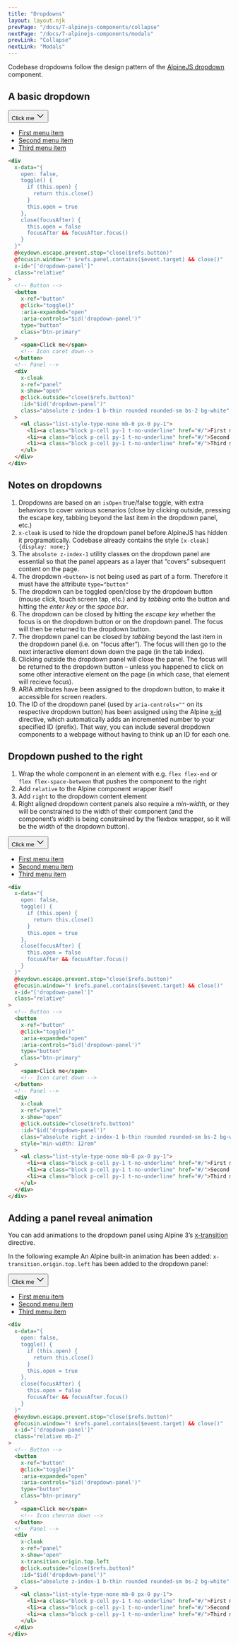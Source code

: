 ```yaml
---
title: "Dropdowns"
layout: layout.njk
prevPage: "/docs/7-alpinejs-components/collapse"
nextPage: "/docs/7-alpinejs-components/modals"
prevLink: "Collapse"
nextLink: "Modals"
---
```


Codebase dropdowns follow the design pattern of the [AlpineJS dropdown](https://alpinejs.dev/pattern/dropdown) component.

## A basic dropdown

<div
  x-data="{
    open: false,
    toggle() {
      if (this.open) {
        return this.close()
      }
      this.open = true
    },
    close(focusAfter) {
      this.open = false
      focusAfter && focusAfter.focus()
    }
  }"
  @keydown.escape.prevent.stop="close($refs.button)"
  @focusin.window="! $refs.panel.contains($event.target) && close()"
  x-id="['dropdown-panel']"
  class="my-4 relative"
>
  <!-- Button -->
  <button
    x-ref="button"
    @click="toggle()"
    :aria-expanded="open"
    :aria-controls="$id('dropdown-panel')"
    type="button"
    class="btn-primary"
  >
    <span>Click me</span>
    <svg xmlns="http://www.w3.org/2000/svg" width="20" height="20" fill="currentColor" viewBox="0 0 256 256"><rect width="256" height="256" fill="none"></rect><polyline points="208 96 128 176 48 96" fill="none" stroke="currentColor" stroke-linecap="round" stroke-linejoin="round" stroke-width="20"></polyline></svg>
  </button>
  <!-- Panel -->
  <div
    x-cloak
    x-ref="panel"
    x-show="open"
    @click.outside="close($refs.button)"
    :id="$id('dropdown-panel')"
    class="absolute z-index-1 b-thin rounded rounded-sm bs-2 bg-white"
  >
    <ul class="list-style-type-none mb-0 px-0 py-1">
      <li><a class="block p-cell py-1 t-no-underline" href="#/">First menu item</a></li>
      <li><a class="block p-cell py-1 t-no-underline" href="#/">Second menu item</a></li>
      <li><a class="block p-cell py-1 t-no-underline" href="#/">Third menu item</a></li>
    </ul>
  </div>
</div>

```html
<div
  x-data="{
    open: false,
    toggle() {
      if (this.open) {
        return this.close()
      }
      this.open = true
    },
    close(focusAfter) {
      this.open = false
      focusAfter && focusAfter.focus()
    }
  }"
  @keydown.escape.prevent.stop="close($refs.button)"
  @focusin.window="! $refs.panel.contains($event.target) && close()"
  x-id="['dropdown-panel']"
  class="relative"
>
  <!-- Button -->
  <button
    x-ref="button"
    @click="toggle()"
    :aria-expanded="open"
    :aria-controls="$id('dropdown-panel')"
    type="button"
    class="btn-primary"
  >
    <span>Click me</span>
    <!-- Icon caret down-->
  </button>
  <!-- Panel -->
  <div
    x-cloak
    x-ref="panel"
    x-show="open"
    @click.outside="close($refs.button)"
    :id="$id('dropdown-panel')"
    class="absolute z-index-1 b-thin rounded rounded-sm bs-2 bg-white"
  >
    <ul class="list-style-type-none mb-0 px-0 py-1">
      <li><a class="block p-cell py-1 t-no-underline" href="#/">First menu item</a></li>
      <li><a class="block p-cell py-1 t-no-underline" href="#/">Second menu item</a></li>
      <li><a class="block p-cell py-1 t-no-underline" href="#/">Third menu item</a></li>
    </ul>
  </div>
</div>
```

## Notes on dropdowns

1. Dropdowns are based on an `isOpen` true/false toggle, with extra behaviors to cover various scenarios (close by clicking outside, pressing the escape key, tabbing beyond the last item in the dropdown panel, etc.)
2. `x-cloak` is used to hide the dropdown panel before AlpineJS has hidden it programatically. Codebase already contains the style `[x-cloak] {display: none;}`
3. The `absolute z-index-1` utility classes on the dropdown panel are essential so that the panel appears as a layer that “covers” subsequent content on the page.
4. The dropdown `<button>` is not being used as part of a form. Therefore it must have the attribute `type="button"`
5. The dropdown can be toggled open/close by the dropdown button (mouse click, touch screen tap, etc.) and by _tabbing_ onto the button and hitting the _enter key_ or the _space bar_.
6. The dropdown can be closed by hitting the _escape key_ whether the focus is on the dropdown button or on the dropdown panel. The focus will then be returned to the dropdown button.
7. The dropdown panel can be closed by _tabbing_ beyond the last item in the dropdown panel (i.e. on “focus after”). The focus will then go to the next interactive element down down the page (in the tab index).
8. Clicking outside the dropdown panel will close the panel. The focus will be returned to the dropdown button – unless you happened to click on some other interactive element on the page (in which case, that element will recieve focus).
9. ARIA attributes have been assigned to the dropdown button, to make it accessible for screen readers.
10. The ID of the dropdown panel (used by `aria-controls=""` on its respective dropdown button) has been assigned using the Alpine [x-id](https://alpinejs.dev/directives/id) directive, which automatically adds an incremented number to your specified ID (prefix). That way, you can include several dropdown components to a webpage without having to think up an ID for each one.

## Dropdown pushed to the right

1. Wrap the whole component in an element with e.g. `flex flex-end` or `flex flex-space-between` that pushes the component to the right
2. Add `relative` to the Alpine component wrapper itself
3. Add `right` to the dropdown content element
4. Right aligned dropdown content panels also require a _min-width_, or they will be constrained to the width of their component (and the component’s width is being constrained by the flexbox wrapper, so it will be the width of the dropdown button).

<div class="flex flex-end">
<div
  x-data="{
    open: false,
    toggle() {
      if (this.open) {
        return this.close()
      }
      this.open = true
    },
    close(focusAfter) {
      this.open = false
      focusAfter && focusAfter.focus()
    }
  }"
  @keydown.escape.prevent.stop="close($refs.button)"
  @focusin.window="! $refs.panel.contains($event.target) && close()"
  x-id="['dropdown-panel']"
  class="my-4 relative"
>
  <!-- Button -->
  <button
    x-ref="button"
    @click="toggle()"
    :aria-expanded="open"
    :aria-controls="$id('dropdown-panel')"
    type="button"
    class="btn-primary"
  >
    <span>Click me</span>
    <svg xmlns="http://www.w3.org/2000/svg" width="20" height="20" fill="currentColor" viewBox="0 0 256 256"><rect width="256" height="256" fill="none"></rect><polyline points="208 96 128 176 48 96" fill="none" stroke="currentColor" stroke-linecap="round" stroke-linejoin="round" stroke-width="20"></polyline></svg>
  </button>
  <!-- Panel -->
  <div
    x-cloak
    x-ref="panel"
    x-show="open"
    @click.outside="close($refs.button)"
    :id="$id('dropdown-panel')"
    class="absolute right z-index-1 b-thin rounded rounded-sm bs-2 bg-white"
    style="min-width: 12rem"
  >
    <ul class="list-style-type-none mb-0 px-0 py-1">
      <li><a class="block p-cell py-1 t-no-underline" href="#/">First menu item</a></li>
      <li><a class="block p-cell py-1 t-no-underline" href="#/">Second menu item</a></li>
      <li><a class="block p-cell py-1 t-no-underline" href="#/">Third menu item</a></li>
    </ul>
  </div>
</div>
</div>

```html
<div
  x-data="{
    open: false,
    toggle() {
      if (this.open) {
        return this.close()
      }
      this.open = true
    },
    close(focusAfter) {
      this.open = false
      focusAfter && focusAfter.focus()
    }
  }"
  @keydown.escape.prevent.stop="close($refs.button)"
  @focusin.window="! $refs.panel.contains($event.target) && close()"
  x-id="['dropdown-panel']"
  class="relative"
>
  <!-- Button -->
  <button
    x-ref="button"
    @click="toggle()"
    :aria-expanded="open"
    :aria-controls="$id('dropdown-panel')"
    type="button"
    class="btn-primary"
  >
    <span>Click me</span>
    <!-- Icon caret down -->
  </button>
  <!-- Panel -->
  <div
    x-cloak
    x-ref="panel"
    x-show="open"
    @click.outside="close($refs.button)"
    :id="$id('dropdown-panel')"
    class="absolute right z-index-1 b-thin rounded rounded-sm bs-2 bg-white"
    style="min-width: 12rem"
  >
    <ul class="list-style-type-none mb-0 px-0 py-1">
      <li><a class="block p-cell py-1 t-no-underline" href="#/">First menu item</a></li>
      <li><a class="block p-cell py-1 t-no-underline" href="#/">Second menu item</a></li>
      <li><a class="block p-cell py-1 t-no-underline" href="#/">Third menu item</a></li>
    </ul>
  </div>
</div>
```

## Adding a panel reveal animation

You can add animations to the dropdown panel using Alpine 3’s [x-transition](https://alpinejs.dev/directives/transition) directive.

In the following example An Alpine built-in animation has been added: `x-transition.origin.top.left` has been added to the dropdown panel:

<div
  x-data="{
    open: false,
    toggle() {
      if (this.open) {
        return this.close()
      }
      this.open = true
    },
    close(focusAfter) {
      this.open = false
      focusAfter && focusAfter.focus()
    }
  }"
  @keydown.escape.prevent.stop="close($refs.button)"
  @focusin.window="! $refs.panel.contains($event.target) && close()"
  x-id="['dropdown-panel']"
  class="my-4 relative"
>
  <!-- Button -->
  <button
    x-ref="button"
    @click="toggle()"
    :aria-expanded="open"
    :aria-controls="$id('dropdown-panel')"
    type="button"
    class="btn-primary"
  >
    <span>Click me</span>
    <svg xmlns="http://www.w3.org/2000/svg" width="20" height="20" fill="currentColor" viewBox="0 0 256 256"><rect width="256" height="256" fill="none"></rect><polyline points="208 96 128 176 48 96" fill="none" stroke="currentColor" stroke-linecap="round" stroke-linejoin="round" stroke-width="20"></polyline></svg>
  </button>
  <!-- Panel -->
  <div
    x-cloak
    x-ref="panel"
    x-show="open"
    x-transition.origin.top.left
    @click.outside="close($refs.button)"
    :id="$id('dropdown-panel')"
    class="absolute z-index-1 b-thin rounded rounded-sm bs-2 bg-white"
  >
    <ul class="list-style-type-none mb-0 px-0 py-1">
      <li><a class="block p-cell py-1 t-no-underline" href="#/">First menu item</a></li>
      <li><a class="block p-cell py-1 t-no-underline" href="#/">Second menu item</a></li>
      <li><a class="block p-cell py-1 t-no-underline" href="#/">Third menu item</a></li>
    </ul>
  </div>
</div>

```html
<div
  x-data="{
    open: false,
    toggle() {
      if (this.open) {
        return this.close()
      }
      this.open = true
    },
    close(focusAfter) {
      this.open = false
      focusAfter && focusAfter.focus()
    }
  }"
  @keydown.escape.prevent.stop="close($refs.button)"
  @focusin.window="! $refs.panel.contains($event.target) && close()"
  x-id="['dropdown-panel']"
  class="relative mb-2"
>
  <!-- Button -->
  <button
    x-ref="button"
    @click="toggle()"
    :aria-expanded="open"
    :aria-controls="$id('dropdown-panel')"
    type="button"
    class="btn-primary"
  >
    <span>Click me</span>
    <!-- Icon chevron down -->
  </button>
  <!-- Panel -->
  <div
    x-cloak
    x-ref="panel"
    x-show="open"
    x-transition.origin.top.left
    @click.outside="close($refs.button)"
    :id="$id('dropdown-panel')"
    class="absolute z-index-1 b-thin rounded rounded-sm bs-2 bg-white"
  >
    <ul class="list-style-type-none mb-0 px-0 py-1">
      <li><a class="block p-cell py-1 t-no-underline" href="#/">First menu item</a></li>
      <li><a class="block p-cell py-1 t-no-underline" href="#/">Second menu item</a></li>
      <li><a class="block p-cell py-1 t-no-underline" href="#/">Third menu item</a></li>
    </ul>
  </div>
</div>
```
